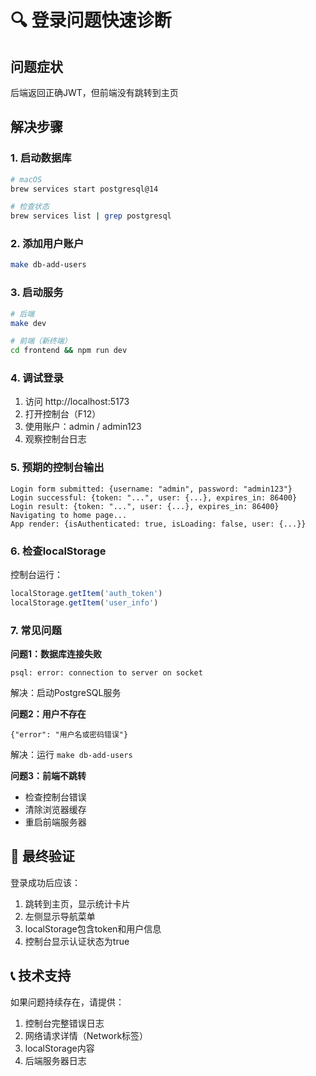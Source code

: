 # 🔍 登录问题快速诊断

## 问题症状
后端返回正确JWT，但前端没有跳转到主页

## 解决步骤

### 1. 启动数据库
```bash
# macOS
brew services start postgresql@14

# 检查状态
brew services list | grep postgresql
```

### 2. 添加用户账户
```bash
make db-add-users
```

### 3. 启动服务
```bash
# 后端
make dev

# 前端（新终端）
cd frontend && npm run dev
```

### 4. 调试登录
1. 访问 http://localhost:5173
2. 打开控制台（F12）
3. 使用账户：admin / admin123
4. 观察控制台日志

### 5. 预期的控制台输出
```
Login form submitted: {username: "admin", password: "admin123"}
Login successful: {token: "...", user: {...}, expires_in: 86400}
Login result: {token: "...", user: {...}, expires_in: 86400}
Navigating to home page...
App render: {isAuthenticated: true, isLoading: false, user: {...}}
```

### 6. 检查localStorage
控制台运行：
```javascript
localStorage.getItem('auth_token')
localStorage.getItem('user_info')
```

### 7. 常见问题

**问题1：数据库连接失败**
```
psql: error: connection to server on socket
```
解决：启动PostgreSQL服务

**问题2：用户不存在**
```
{"error": "用户名或密码错误"}
```
解决：运行 `make db-add-users`

**问题3：前端不跳转**
- 检查控制台错误
- 清除浏览器缓存
- 重启前端服务器

## 🎯 最终验证

登录成功后应该：
1. 跳转到主页，显示统计卡片
2. 左侧显示导航菜单
3. localStorage包含token和用户信息
4. 控制台显示认证状态为true

## 📞 技术支持

如果问题持续存在，请提供：
1. 控制台完整错误日志
2. 网络请求详情（Network标签）
3. localStorage内容
4. 后端服务器日志 